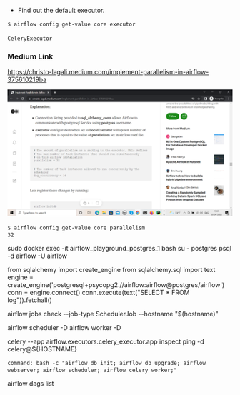 
 - Find out the default executor.
```
$ airflow config get-value core executor

CeleryExecutor
```
### Medium Link
https://christo-lagali.medium.com/implement-parallelism-in-airflow-375610219ba

![img.png](img.png)

```
$ airflow config get-value core parallelism
32
```

sudo docker exec -it airflow_playground_postgres_1 bash
su - postgres
psql -d airflow -U airflow

from sqlalchemy import create_engine
from sqlalchemy.sql import text
engine = create_engine('postgresql+psycopg2://airflow:airflow@postgres/airflow')
conn = engine.connect()
conn.execute(text("SELECT * FROM log")).fetchall()


airflow jobs check --job-type SchedulerJob --hostname "$(hostname)"

airflow scheduler -D
airflow worker -D

celery --app airflow.executors.celery_executor.app inspect ping -d celery@${HOSTNAME}

    command: bash -c "airflow db init; airflow db upgrade; airflow webserver; airflow scheduler; airflow celery worker;"

airflow dags list